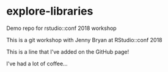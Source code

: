 # explore-libraries
Demo repo for rstudio::conf 2018 workshop

This is a git workshop with Jenny Bryan at RStudio::conf 2018

This is a line that I've added on the GitHub page!

I've had a lot of coffee...

